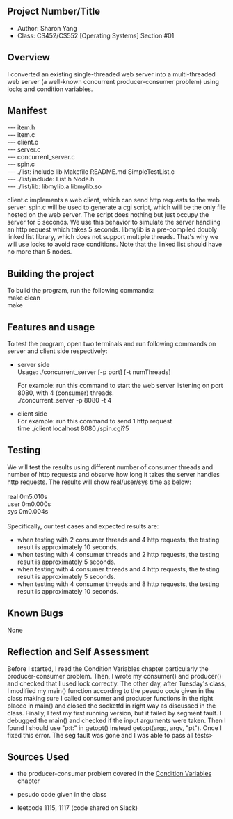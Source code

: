 ## Project Number/Title 

* Author: Sharon Yang   
* Class: CS452/CS552 [Operating Systems] Section #01

## Overview
I converted an existing single-threaded web server into a multi-threaded web server (a well-known concurrent producer-consumer problem) using locks and condition variables.

## Manifest
--- item.h</br>
--- item.c</br>
--- client.c</br>
--- server.c</br>
--- concurrent_server.c</br>
--- spin.c</br>
--- ./list: include  lib  Makefile  README.md  SimpleTestList.c</br>
--- ./list/include: List.h  Node.h</br>
--- ./list/lib: libmylib.a  libmylib.so</br>

client.c implements a web client, which can send http requests to the web server. spin.c will be used to generate a cgi script, which will be the only file hosted on the web server. The script does nothing but just occupy the server for 5 seconds. We use this behavior to simulate the server handling an http request which takes 5 seconds. libmylib is a  pre-compiled doubly linked list library, which does not support multiple threads. That's why we will use locks to avoid race conditions. Note that the linked list should have no more than 5 nodes. </br>


## Building the project

To build the program, run the following commands:</br>
make clean</br>
make

## Features and usage
To test the program, open two terminals and run following commands on server and client side respectively:
- server side </br>
  Usage: ./concurrent_server [-p port] [-t numThreads]</br>

  For example:  run this command to start the web server listening on port 8080, with 4 (consumer) threads.</br>
  ./concurrent_server -p 8080 -t 4 </br>

- client side</br>
  For example: run this command to send 1 http request</br>
  time ./client localhost 8080 /spin.cgi?5

## Testing
We will test the results using different number of consumer threads and number of http requests and observe how long it takes the server handles http requests. The results will show real/user/sys time as below:</br>
</br>
real	0m5.010s</br>
user	0m0.000s</br>
sys	0m0.004s</br>
</br>
Specifically, our test cases and expected results are: 
- when testing with 2 consumer threads and 4 http requests, the testing result is approximately 10 seconds.
- when testing with 4 consumer threads and 2 http requests, the testing result is approximately 5 seconds.
- when testing with 4 consumer threads and 4 http requests, the testing result is approximately 5 seconds.
- when testing with 4 consumer threads and 8 http requests, the testing result is approximately 10 seconds.

## Known Bugs

None

## Reflection and Self Assessment

Before I started, I read the Condition Variables chapter particularly the producer-consumer problem. Then, I wrote my  consumer() and producer() and checked that I used lock correctly. The other day, after Tuesday's class, I modified my main() function according to the pesudo code given in the class making sure I called consumer and producer functions in the right placce in main() and closed the socketfd in right way as discussed in the class. Finally, I test my first running version, but it failed by segment fault. I debugged the main() and checked if the input arguments were taken. Then I found I should use "p:t:" in getopt() instead getopt(argc, argv, "pt"). Once I fixed this error. The seg fault was gone and I was able to pass all tests>

## Sources Used

- the producer-consumer problem covered in the [Condition Variables](https://pages.cs.wisc.edu/~remzi/OSTEP/threads-cv.pdf) chapter 

- pesudo code given in the class
- leetcode 1115, 1117 (code shared on Slack)